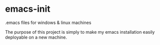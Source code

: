 # emacs-init
.emacs files for windows &amp; linux machines

The purpose of this project is simply to make my emacs installation easily deployable on a new machine.
